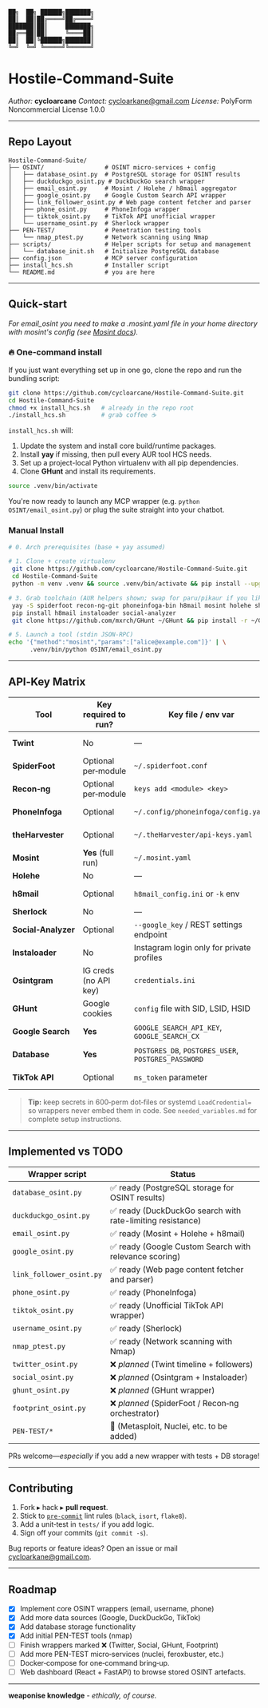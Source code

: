 ```
██╗  ██╗ ██████╗███████╗
██║  ██║██╔════╝██╔════╝
███████║██║     ███████╗
██╔══██║██║     ╚════██║
██║  ██║╚██████╗███████║
╚═╝  ╚═╝ ╚═════╝╚══════╝
```

# Hostile‑Command‑Suite

*Author:* **cycloarcane**
*Contact:* [cycloarkane@gmail.com](mailto:cycloarkane@gmail.com)
*License:* PolyForm Noncommercial License 1.0.0

---

## Repo Layout

```
Hostile-Command-Suite/
├── OSINT/                 # OSINT micro‑services + config
│   ├── database_osint.py  # PostgreSQL storage for OSINT results
│   ├── duckduckgo_osint.py # DuckDuckGo search wrapper
│   ├── email_osint.py     # Mosint / Holehe / h8mail aggregator
│   ├── google_osint.py    # Google Custom Search API wrapper
│   ├── link_follower_osint.py # Web page content fetcher and parser
│   ├── phone_osint.py     # PhoneInfoga wrapper
│   ├── tiktok_osint.py    # TikTok API unofficial wrapper
│   └── username_osint.py  # Sherlock wrapper
├── PEN-TEST/              # Penetration testing tools
│   └── nmap_ptest.py      # Network scanning using Nmap
├── scripts/               # Helper scripts for setup and management
│   └── database_init.sh   # Initialize PostgreSQL database
├── config.json            # MCP server configuration
├── install_hcs.sh         # Installer script
└── README.md              # you are here
```

---

## Quick‑start

*For email_osint you need to make a .mosint.yaml file in your home directory with mosint's config (see [Mosint docs](https://github.com/alpkeskin/mosint)).*

### 🔥 One-command install

If you just want everything set up in one go, clone the repo and run the bundling script:

```bash
git clone https://github.com/cycloarcane/Hostile-Command-Suite.git
cd Hostile-Command-Suite
chmod +x install_hcs.sh   # already in the repo root
./install_hcs.sh          # grab coffee ☕
```

`install_hcs.sh` will:

1. Update the system and install core build/runtime packages.
2. Install **yay** if missing, then pull every AUR tool HCS needs.
4. Set up a project-local Python virtualenv with all pip dependencies.
5. Clone **GHunt** and install its requirements.

```bash
source .venv/bin/activate
```

You're now ready to launch any MCP wrapper (e.g. `python OSINT/email_osint.py`) or plug the suite straight into your chatbot.

### Manual Install

```bash
# 0. Arch prerequisites (base + yay assumed)

# 1. Clone + create virtualenv
 git clone https://github.com/cycloarcane/Hostile-Command-Suite.git
 cd Hostile-Command-Suite
 python -m venv .venv && source .venv/bin/activate && pip install --upgrade pip

# 3. Grab toolchain (AUR helpers shown; swap for paru/pikaur if you like)
 yay -S spiderfoot recon-ng-git phoneinfoga-bin h8mail mosint holehe sherlock-git osintgram twint
 pip install h8mail instaloader social-analyzer
 git clone https://github.com/mxrch/GHunt ~/GHunt && pip install -r ~/GHunt/requirements.txt

# 5. Launch a tool (stdin JSON‑RPC)
echo '{"method":"mosint","params":["alice@example.com"]}' | \
      .venv/bin/python OSINT/email_osint.py
```

---

## API‑Key Matrix

| Tool                | Key **required** to run? | Key file / env var                        | What you miss without it |
| ------------------- | ------------------------ | ----------------------------------------- | ------------------------ |
| **Twint**           | No                       | —                                         | Nothing; full scrape     |
| **SpiderFoot**      | Optional per‑module      | `~/.spiderfoot.conf`                      | Extra data sources       |
| **Recon‑ng**        | Optional per‑module      | `keys add <module> <key>`                 | Extra data modules       |
| **PhoneInfoga**     | Optional                 | `~/.config/phoneinfoga/config.yaml`       | Carrier & spam enrich    |
| **theHarvester**    | Optional                 | `~/.theHarvester/api-keys.yaml`           | Bing/Hunter results      |
| **Mosint**          | **Yes** (full run)       | `~/.mosint.yaml`                          | Breach/social lookups    |
| **Holehe**          | No                       | —                                         | —                        |
| **h8mail**          | Optional                 | `h8mail_config.ini` or `-k` env           | Deep breach content      |
| **Sherlock**        | No                       | —                                         | —                        |
| **Social‑Analyzer** | Optional                 | `--google_key` / REST settings endpoint   | OCR + AI ranking         |
| **Instaloader**     | No                       | Instagram login only for private profiles | —                        |
| **Osintgram**       | IG creds (no API key)    | `credentials.ini`                         | Needs login at all       |
| **GHunt**           | Google cookies           | `config` file with SID, LSID, HSID        | Script won't run         |
| **Google Search**   | **Yes**                  | `GOOGLE_SEARCH_API_KEY`, `GOOGLE_SEARCH_CX` | Entire functionality   |
| **Database**        | **Yes**                  | `POSTGRES_DB`, `POSTGRES_USER`, `POSTGRES_PASSWORD` | Storage functionality |
| **TikTok API**      | Optional                 | `ms_token` parameter                      | Authentication bypass    |

> **Tip:** keep secrets in 600‑perm dot‑files or systemd `LoadCredential=` so wrappers never embed them in code. See `needed_variables.md` for complete setup instructions.

---

## Implemented vs TODO

| Wrapper script       | Status                                           |
| -------------------- | ------------------------------------------------ |
| `database_osint.py`  | ✅ ready (PostgreSQL storage for OSINT results)   |
| `duckduckgo_osint.py`| ✅ ready (DuckDuckGo search with rate-limiting resistance) |
| `email_osint.py`     | ✅ ready (Mosint + Holehe + h8mail)               |
| `google_osint.py`    | ✅ ready (Google Custom Search with relevance scoring) |
| `link_follower_osint.py` | ✅ ready (Web page content fetcher and parser) |
| `phone_osint.py`     | ✅ ready (PhoneInfoga)                            |
| `tiktok_osint.py`    | ✅ ready (Unofficial TikTok API wrapper)          |
| `username_osint.py`  | ✅ ready (Sherlock)                               |
| `nmap_ptest.py`      | ✅ ready (Network scanning with Nmap)             |
| `twitter_osint.py`   | ❌ *planned* (Twint timeline + followers)         |
| `social_osint.py`    | ❌ *planned* (Osintgram + Instaloader)            |
| `ghunt_osint.py`     | ❌ *planned* (GHunt wrapper)                      |
| `footprint_osint.py` | ❌ *planned* (SpiderFoot / Recon‑ng orchestrator) |
| `PEN-TEST/*`         | 🚧 (Metasploit, Nuclei, etc. to be added)        |

PRs welcome—*especially* if you add a new wrapper with tests + DB storage!

---

## Contributing

1. Fork  ▸ hack ▸ **pull request**.
2. Stick to [`pre-commit`](https://pre-commit.com/) lint rules (`black`, `isort`, `flake8`).
3. Add a unit‑test in `tests/` if you add logic.
4. Sign off your commits (`git commit -s`).

Bug reports or feature ideas?  Open an issue or mail [cycloarkane@gmail.com](mailto:cycloarkane@gmail.com).

---

## Roadmap

* [x] Implement core OSINT wrappers (email, username, phone)
* [x] Add more data sources (Google, DuckDuckGo, TikTok)
* [x] Add database storage functionality
* [x] Add initial PEN-TEST tools (nmap)
* [ ] Finish wrappers marked ❌ (Twitter, Social, GHunt, Footprint)
* [ ] Add more PEN-TEST micro‑services (nuclei, feroxbuster, etc.)
* [ ] Docker‑compose for one‑command bring‑up.
* [ ] Web dashboard (React + FastAPI) to browse stored OSINT artefacts.

---

**weaponise knowledge** - *ethically, of course.*